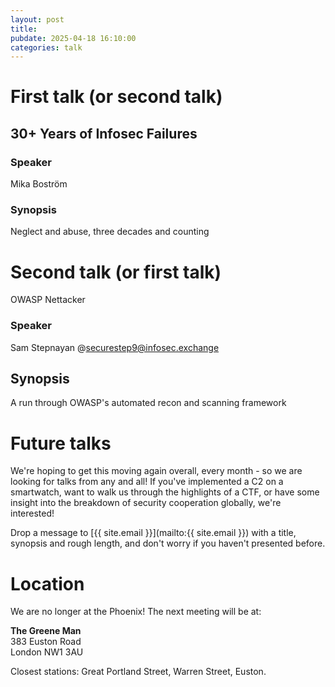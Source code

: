 ```yaml
---
layout: post
title:
pubdate: 2025-04-18 16:10:00
categories: talk
---
```

# First talk (or second talk)

## 30+ Years of Infosec Failures

### Speaker

Mika Boström

### Synopsis

Neglect and abuse, three decades and counting

# Second talk (or first talk)

OWASP Nettacker 

### Speaker

Sam Stepnayan @securestep9@infosec.exchange

## Synopsis

A run through OWASP's automated recon and scanning framework

# Future talks

We're hoping to get this moving again overall, every month - so we are looking for talks from any and all!  If you've implemented a C2 on a smartwatch, want to walk us through the highlights of a CTF, or have some insight into the breakdown of security cooperation globally, we're interested!

Drop a message to [{{ site.email }}](mailto:{{ site.email }}) with a title, synopsis and rough length, and don't worry if you haven't presented before.

# Location

We are no longer at the Phoenix! The next meeting will be at:

**The Greene Man**<br/>
383 Euston Road<br/>
London NW1 3AU

Closest stations: Great Portland Street, Warren Street, Euston.